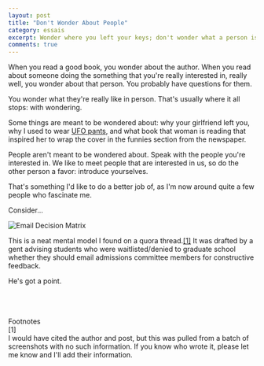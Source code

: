 ```yaml
---
layout: post
title: "Don't Wonder About People"
category: essais
excerpt: Wonder where you left your keys; don't wonder what a person is like.
comments: true
---
```


When you read a good book, you wonder about the author. When you read about someone doing the something that you're really interested in, really well, you wonder about that person. You probably have questions for them.  

You wonder what they're really like in person. That's usually where it all stops: with wondering. 

Some things are meant to be wondered about: why your girlfriend left you, why I used to wear [UFO pants](http://www.raveready.com/v/vspfiles/photos/UFO82925g-2.jpg), and what book that woman is reading that inspired her to wrap the cover in the funnies section from the newspaper.  

People aren't meant to be wondered about. Speak with the people you're interested in. We like to meet people that are interested in us, so do the other person a favor: introduce yourselves.  

That's something I'd like to do a better job of, as I'm now around quite a few people who fascinate me.  

Consider...

![Email Decision Matrix](http://www.vincentbarr.com/assets/images/email-decision-matrix.png)

This is a neat mental model I found on a quora thread.[\[1\]](#fn1) It was drafted by a gent advising students who were waitlisted/denied to graduate school whether they should email admissions committee members for constructive feedback.

He's got a point.  
<br />
<br />
<br />

Footnotes  
<a id="fn1">[1]</a>  
I would have cited the author and post, but this was pulled from a batch of screenshots with no such information. If you know who wrote it, please let me know and I'll add their information.  

<a href="https://plus.google.com/+VincentBarr0?rel=author"></a>